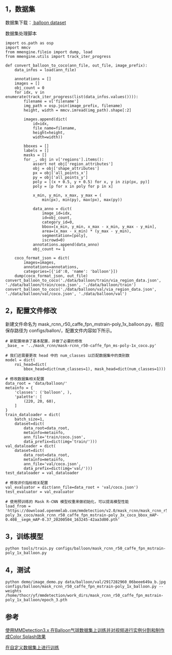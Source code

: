 <!--
 * @Author: dpsfigo
 * @Date: 2024-01-31 18:04:00
 * @LastEditors: dpsfigo
 * @LastEditTime: 2024-01-31 18:20:32
 * @Description: 请填写简介
-->
## 1，数据集
数据集下载：[ balloon dataset](https://github.com/matterport/Mask_RCNN/tree/master/samples/balloon)

数据集处理脚本
```
import os.path as osp
import mmcv
from mmengine.fileio import dump, load
from mmengine.utils import track_iter_progress

def convert_balloon_to_coco(ann_file, out_file, image_prefix):
    data_infos = load(ann_file)

    annotations = []
    images = []
    obj_count = 0
    for idx, v in enumerate(track_iter_progress(list(data_infos.values()))):
        filename = v['filename']
        img_path = osp.join(image_prefix, filename)
        height, width = mmcv.imread(img_path).shape[:2]

        images.append(dict(
            id=idx,
            file_name=filename,
            height=height,
            width=width))

        bboxes = []
        labels = []
        masks = []
        for _, obj in v['regions'].items():
            assert not obj['region_attributes']
            obj = obj['shape_attributes']
            px = obj['all_points_x']
            py = obj['all_points_y']
            poly = [(x + 0.5, y + 0.5) for x, y in zip(px, py)]
            poly = [p for x in poly for p in x]

            x_min, y_min, x_max, y_max = (
                min(px), min(py), max(px), max(py))

            data_anno = dict(
                image_id=idx,
                id=obj_count,
                category_id=0,
                bbox=[x_min, y_min, x_max - x_min, y_max - y_min],
                area=(x_max - x_min) * (y_max - y_min),
                segmentation=[poly],
                iscrowd=0)
            annotations.append(data_anno)
            obj_count += 1

    coco_format_json = dict(
        images=images,
        annotations=annotations,
        categories=[{'id':0, 'name': 'balloon'}])
    dump(coco_format_json, out_file)
convert_balloon_to_coco('./data/balloon/train/via_region_data.json', './data/balloon/train/coco.json', './data/balloon/train')
convert_balloon_to_coco('./data/balloon/val/via_region_data.json', './data/balloon/val/coco.json', './data/balloon/val')
```
## 2，配置文件修改
新建文件命名为 mask_rcnn_r50_caffe_fpn_mstrain-poly_1x_balloon.py，相应保存路径为 configs/ballon/，配置文件内容如下所示。
```
# 新配置继承了基本配置，并做了必要的修改
_base_ = '../mask_rcnn/mask-rcnn_r50-caffe_fpn_ms-poly-1x_coco.py'

# 我们还需要更改 head 中的 num_classes 以匹配数据集中的类别数
model = dict(
    roi_head=dict(
        bbox_head=dict(num_classes=1), mask_head=dict(num_classes=1)))

# 修改数据集相关配置
data_root = 'data/balloon/'
metainfo = {
    'classes': ('balloon', ),
    'palette': [
        (220, 20, 60),
    ]
}
train_dataloader = dict(
    batch_size=1,
    dataset=dict(
        data_root=data_root,
        metainfo=metainfo,
        ann_file='train/coco.json',
        data_prefix=dict(img='train/')))
val_dataloader = dict(
    dataset=dict(
        data_root=data_root,
        metainfo=metainfo,
        ann_file='val/coco.json',
        data_prefix=dict(img='val/')))
test_dataloader = val_dataloader

# 修改评价指标相关配置
val_evaluator = dict(ann_file=data_root + 'val/coco.json')
test_evaluator = val_evaluator

# 使用预训练的 Mask R-CNN 模型权重来做初始化，可以提高模型性能
load_from = 'https://download.openmmlab.com/mmdetection/v2.0/mask_rcnn/mask_rcnn_r50_caffe_fpn_mstrain-poly_3x_coco/mask_rcnn_r50_caffe_fpn_mstrain-poly_3x_coco_bbox_mAP-0.408__segm_mAP-0.37_20200504_163245-42aa3d00.pth'
```
## 3，训练模型
```
python tools/train.py configs/balloon/mask_rcnn_r50_caffe_fpn_mstrain-poly_1x_balloon.py
```
## 4，测试
```
python demo/image_demo.py data/balloon/val/2917282960_06beee649a_b.jpg configs/balloon/mask_rcnn_r50_caffe_fpn_mstrain-poly_1x_balloon.py --weights /home/thocr/yf/mmdetection/work_dirs/mask_rcnn_r50_caffe_fpn_mstrain-poly_1x_balloon/epoch_3.pth
```

## 参考
[使用MMDetection3.x 在Balloon气球数据集上训练并对视频进行实例分割和制作成Color Splash效果](https://zhuanlan.zhihu.com/p/606610273)

[在自定义数据集上进行训练](https://mmdetection.readthedocs.io/zh-cn/v2.19.0/2_new_data_model.html)